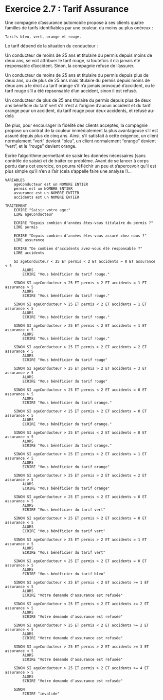 # Exercice 2.7 : Tarif Assurance

Une compagnie d’assurance automobile propose à ses clients quatre familles de tarifs identifiables par une couleur, du moins au plus onéreux :

    Tarifs bleu, vert, orange et rouge.

Le tarif dépend de la situation du conducteur :

 Un conducteur de moins de 25 ans et titulaire du permis depuis moins de deux ans, se voit attribuer le tarif rouge, si toutefois il n’a jamais été responsable d’accident. Sinon, la compagnie refuse de l’assurer.

 Un conducteur de moins de 25 ans et titulaire du permis depuis plus de deux ans, ou de plus de 25 ans mais titulaire du permis depuis moins de deux ans a le droit au tarif orange s’il n’a jamais provoqué d’accident, ou le tarif rouge s’il a été repsonsable d’un accident, sinon il est refusé.

Un conducteur de plus de 25 ans titulaire du permis depuis plus de deux ans bénéficie du tarif vert s’il n’est à l’origine d’aucun accident et du tarif orange pour un accident, du tarif rouge pour deux accidents, et refusé au-delà

De plus, pour encourager la fidélité des clients acceptés, la compagnie propose un contrat de la couleur immédiatement la plus avantageuse s’il est assuré depuis plus de cinq ans. Ainsi, s’il satisfait à cette exigence, un client normalement “vert” devient “bleu”, un client normalement “orange” devient “vert”, et le “rouge” devient orange.

Ecrire l’algorithme permettant de saisir les données nécessaires (sans contrôle de saisie) et de traiter ce problème. Avant de se lancer à corps perdu dans cet exercice, on pourra réfléchir un peu et s’apercevoir qu’il est plus simple qu’il n’en a l’air (cela s’appelle faire une analyse !)…

```
VARIABLES
    ageConducteur est un NOMBRE ENTIER
    permis est un NOMBRE ENTIER
    assurance est un NOMBRE ENTIER
    accidents est un NOMBRE ENTIER

TRAITEMENT
    ECRIRE "Saisir votre age:"
    LIRE ageConducteur

    ECRIRE "Depuis combien d'années êtes-vous titulaire du permis ?"
    LIRE permis

    ECRIRE "Depuis combien d'années êtes-vous assuré chez nous ?"
    LIRE assurance

    ECRIRE "De combien d'accidents avez-vous été responsable ?"
    LIRE accidents

    SI ageConducteur < 25 ET permis < 2 ET accidents = 0 ET assurance < 5
        ALORS 
        ECRIRE "Vous bénéficier du tarif rouge."

    SINON SI ageConducteur < 25 ET permis < 2 ET accidents = 1 ET assurance > 5
        ALORS 
        ECRIRE "Vous bénéficier du tarif rouge."

    SINON SI ageConducteur > 25 ET permis < 2 ET accidents = 1 ET assurance < 5
        ALORS 
        ECRIRE "Vous bénéficier du tarif rouge." 
    
    SINON SI ageConducteur > 25 ET permis < 2 ET accidents = 1 ET assurance > 5
        ALORS 
        ECRIRE "Vous bénéficier du tarif rouge." 
    
    SINON SI ageConducteur > 25 ET permis > 2 ET accidents = 2 ET assurance < 5
        ALORS    
        ECRIRE "Vous bénéficier du tarif rouge"
    
    SINON SI ageConducteur > 25 ET permis > 2 ET accidents = 3 ET assurance > 5
        ALORS    
        ECRIRE "Vous bénéficier du tarif rouge"              

    SINON SI ageConducteur < 25 ET permis < 2 ET accidents = 0 ET assurance > 5
        ALORS 
        ECRIRE "Vous bénéficier du tarif orange." 
    
    SINON SI ageConducteur < 25 ET permis > 2 ET accidents = 0 ET assurance < 5
        ALORS 
        ECRIRE "Vous bénéficier du tarif orange."

    SINON SI ageConducteur > 25 ET permis < 2 ET accidents = 0 ET assurance < 5
        ALORS 
        ECRIRE "Vous bénéficier du tarif orange." 
    
    SINON SI ageConducteur > 25 ET permis > 2 ET accidents = 1 ET assurance < 5
        ALORS    
        ECRIRE "Vous bénéficier du tarif orange" 
    
    SINON SI ageConducteur > 25 ET permis > 2 ET accidents = 2 ET assurance > 5
        ALORS    
        ECRIRE "Vous bénéficier du tarif orange"             

    SINON SI ageConducteur > 25 ET permis < 2 ET accidents = 0 ET assurance > 5
        ALORS    
        ECRIRE "Vous bénéficier du tarif vert"
    
    SINON SI ageConducteur > 25 ET permis > 2 ET accidents = 0 ET assurance < 5
        ALORS    
        ECRIRE "Vous bénéficier du tarif vert"
    
    SINON SI ageConducteur > 25 ET permis > 2 ET accidents = 1 ET assurance > 5
        ALORS    
        ECRIRE "Vous bénéficier du tarif vert"       
    
    SINON SI ageConducteur > 25 ET permis > 2 ET accidents = 0 ET assurance > 5
        ALORS    
        ECRIRE "Vous bénéficier du tarif bleu"       

    SINON SI ageConducteur < 25 ET permis < 2 ET accidents >= 1 ET assurance < 5
        ALORS
        ECRIRE "Votre demande d'assurance est refusée"

    SINON SI ageConducteur < 25 ET permis < 2 ET accidents >= 2 ET assurance > 5
        ALORS
        ECRIRE "Votre demande d'assurance est refusée"    
    
    SINON SI ageConducteur > 25 ET permis < 2 ET accidents >= 2 ET assurance < 5
        ALORS
        ECRIRE "Votre demande d'assurance est refusée"
    
    SINON SI ageConducteur > 25 ET permis > 2 ET accidents >= 3 ET assurance < 5
        ALORS    
        ECRIRE "Votre demande d'assurance est refusée"
    
    SINON SI ageConducteur > 25 ET permis > 2 ET accidents >= 4 ET assurance > 5
        ALORS    
        ECRIRE "Votre demande d'assurance est refusée"
    
    SINON
        ECRIRE "invalide"                      


```